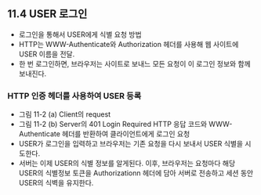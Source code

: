 ## 11.4 USER 로그인
- 로그인을 통해서 USER에게 식별 요청 방법
- HTTP는 WWW-Authenticate와 Authorization 헤더를 사용해 웹 사이트에 USER 이름을 전달.
- 한 번 로그인하면, 브라우저는 사이트로 보내느 모든 요청이 이 로그인 정보와 함께 보내진다.

### HTTP 인증 헤더를 사용하여 USER 등록
- 그림 11-2 (a) Client의 request
- 그림 11-2 (b) Server의 401 Login Required HTTP 응답 코드와 WWW-Authenticate 헤더를 반환하여 클라이언트에게 로그인 요청
- USER가 로그인을 입력하고 브라우저는 기존 요청을 다시 보내서 USER 식별을 시도한다.
- 서버는 이제 USER의 식별 정보를 알게된다. 이후, 브라우저는 요청마다 해당 USER의 식별정보 토큰을 Authorizationn 헤더에 담아 서버로 전송하고 세션 동안 USER의 식벽을 유지한다.

